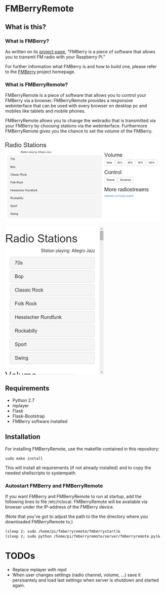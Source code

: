 # FMBerryRemote

## What is this?

### What is FMBerry?
As written on its [project page](https://github.com/Manawyrm/FMBerry),
 "FMBerry is a piece of software that allows you to transmit FM radio with your Raspberry Pi."

For further information what FMBerry is and how to build one, please refer to the [FMBerry](https://github.com/Manawyrm/FMBerry)
project homepage.

### What is FMBerryRemote?
FMBerryRemote is a piece of software that allows you to control your FMBerry via a browser. FMBerryRemote provides
a responsive webinterface that can be used with every browser on desktop pc and mobiles like tablets and mobile phones.

FMBerryRemote allows you to change the webradio that is transmitted via your FMBerry by choosing stations via the webinterface.
Furthermore FMBerryRemote gives you the chance to set the volume of the FMBerry.

![FMBerryRemote on desktop pc](./screenshots/FMBerryRemote_desktop.png "FMBerryRemote on desktop pc")

![FMBerryRemote on mobile device](./screenshots/FMBerryRemote_mobile.png "FMBerryRemote on desktop pc")

## Requirements
* Python 2.7
* mplayer
* Flask
* Flask-Bootstrap
* FMBerry software installed

## Installation
For installing FMBerryRemote, use the makefile contained in this repository:

    sudo make install

This will install all requirements (if not already installed) and to copy the needed shellscripts to systempath.

### Autostart FMBerry and FMBerryRemote
If you want FMBerry and FMBerryRemote to run at startup, add the following lines to file /etc/rclocal.
FMBerryRemote will be available via browser under the IP-address of the FMBerry device.

(Note that you've got to adjust the path to the the directory where you downloaded FMBerryRemote to.)

    (sleep 2; sudo /home/pi/fmberryremote/fmberrystart)&
    (sleep 2; sudo python /home/pi/fmberryremote/server/fmberryremote.py)&

# TODOs
* Replace mplayer with mpd
* When user changes settings (radio channel, volume, ...) save it persisantely and load last settings when server
  is shutdown and started again.
